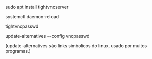 sudo apt install tightvncserver

systemctl daemon-reload

tightvncpasswd

update-alternatives --config vncpasswd


(update-alternatives são links simbolicos do linux, usado por muitos programas.)